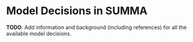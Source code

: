 # Model Decisions in SUMMA

**TODO**: Add information and background (including references) for all the available model decisions.
